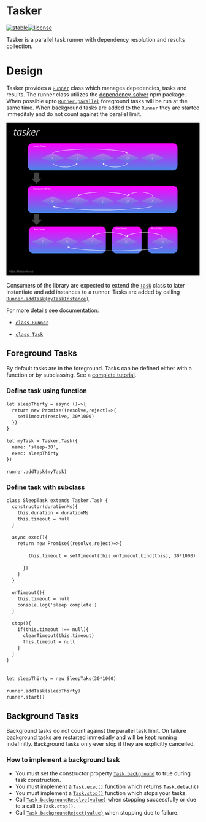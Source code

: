 # Tasker
[![stable](https://badges.github.io/stability-badges/dist/stable.svg)](https://github.com/badges/stability-badges)[![license](https://img.shields.io/github/license/datapartyjs/tasker)](https://github.com/datapartyjs/tasker/blob/main/LICENSE)

Tasker is a parallel task runner with dependency resolution and results collection.

# Design

Tasker provides a [`Runner`](https://datapartyjs.github.io/tasker/Runner.html) class which manages depedencies, tasks and results. The runner class utilizes the [dependency-solver](https://www.npmjs.com/package/dependency-solver) npm package. When possible upto [`Runner.parallel`](https://datapartyjs.github.io/tasker/Runner.html#Runner) foreground tasks will be run at the same time. When background tasks are added to the `Runner` they are started immeditaly and do not count against the parallel limit. 

![](./images/tasker-overview.svg)

Consumers of the library are expected to extend the [`Task`](https://datapartyjs.github.io/tasker/Task.html) class to later instantiate and add instances to a runner. Tasks are added by calling [`Runner.addTask(myTaskInstance)`](https://datapartyjs.github.io/tasker/Runner.html#addTask).

For more details see documentation:

* [`class Runner`](https://datapartyjs.github.io/tasker/Runner.html)

* [`class Task`](https://datapartyjs.github.io/tasker/Task.html)



## Foreground Tasks

By default tasks are in the foreground. Tasks can be defined either with a function or by subclassing. See a [complete tutorial](https://datapartyjs.github.io/tasker/tutorial-foreground%20tasks.html).

### Define task using function

```
let sleepThirty = async ()=>{
  return new Promise((resolve,reject)=>{
    setTimeout(resolve, 30*1000)
  })
}

let myTask = Tasker.Task({
  name: 'sleep-30',
  exec: sleepThirty
})

runner.addTask(myTask)
```

### Define task with subclass

```
class SleepTask extends Tasker.Task {
  constructor(durationMs){
    this.duration = durationMs
    this.timeout = null
  }

  async exec(){
    return new Promise((resolve,reject)=>{

        this.timeout = setTimeout(this.onTimeout.bind(this), 30*1000)

      })
    }
  }

  onTimeout(){
    this.timeout = null
    console.log('sleep complete')
  }

  stop(){
    if(this.timeout !== null){
      clearTimeout(this.timeout)
      this.timeout = null
    }
  }
}


let sleepThirty = new SleepTaks(30*1000)

runner.addTask(sleepThirty)
runner.start()
```

## Background Tasks

Background tasks do not count against the parallel task limit. On failure background tasks are restarted immediatly and will be kept running indefinitly. Background tasks only ever stop if they are explicitly cancelled.

### How to implement a background task

 * You must set the constructor property [`Task.background`](https://datapartyjs.github.io/tasker/Task.html#constructor) to true during task construction.
 * You must implement a [`Task.exec()`](https://datapartyjs.github.io/tasker/Task.html#exec) function which returns [`Task.detach()`](https://datapartyjs.github.io/tasker/Task.html#detach)
 * You must implement a [`Task.stop()`](https://datapartyjs.github.io/tasker/Task.html#stop) function which stops your tasks.
 * Call [`Task.backgroundResolve(value)`](https://datapartyjs.github.io/tasker/Task.html#backgroundResolve) when stopping successfully or due to a call to `Task.stop()`.
 * Call [`Task.backgroundReject(value)`](https://datapartyjs.github.io/tasker/Task.html#backgroundReject) when stopping due to failure.
